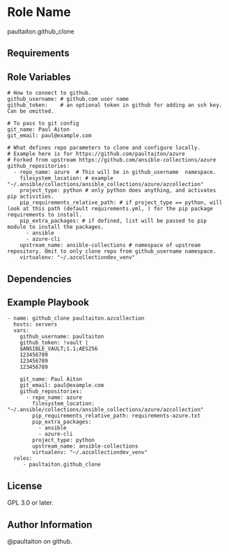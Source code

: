 Role Name
=========
paultaiton.github_clone

Requirements
------------


Role Variables
--------------

    # How to connect to github.
    github_username: # github.com user name
    github_token:    # an optional token in github for adding an ssh key. Can be omitted.

    # To pass to git config
    git_name: Paul Aiton
    git_email: paul@example.com

    # What defines repo parameters to clone and configure locally.
    # Example here is for https://github.com/paultaiton/azure
    # Forked from upstream https://github.com/ansible-collections/azure
    github_repositories:
      - repo_name: azure  # This will be in github_username  namespace.
        filesystem_location: # example "~/.ansible/collections/ansible_collections/azure/azcollection"
        project_type: python # only python does anything, and activates pip activities.
        pip_requirements_relative_path: # if project_type == python, will look at this path (default requirements.yml, ) for the pip package requirements to install.
        pip_extra_packages: # if defined, list will be passed to pip module to install the packages.
          - ansible
          - azure-cli
        upstream_name: ansible-collections # namespace of upstream repository. Omit to only clone repo from github_username namespace.
        virtualenv: "~/.azcollectiondev_venv"

Dependencies
------------

Example Playbook
----------------

    - name: github_clone paultaiton.azcollection
      hosts: servers
      vars:
        github_username: paultaiton
        github_token: !vault |
        $ANSIBLE_VAULT;1.1;AES256
        123456789
        123456789
        123456789

        git_name: Paul Aiton
        git_email: paul@example.com
        github_repositories:
          - repo_name: azure
            filesystem_location: "~/.ansible/collections/ansible_collections/azure/azcollection"
            pip_requirements_relative_path: requirements-azure.txt
            pip_extra_packages:
              - ansible
              - azure-cli
            project_type: python
            upstream_name: ansible-collections
            virtualenv: "~/.azcollectiondev_venv"
      roles:
         - paultaiton.github_clone

License
-------
GPL 3.0 or later.

Author Information
------------------
@paultaiton on github.
